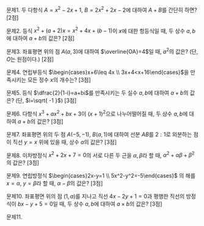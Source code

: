 문제1. 두 다항식 $A=x^2-2x+1$, $B=2x^2+2x-2$에 대하여 $A+B$를 간단히 하면? [2점]


문제2. 등식 $x^2+(a+2)x=x^2+4x+(b-1)$이 $x$에 대한 항등식일 때, 두 상수 $a, b$에 대하여 $a+b$의 값은? [2점]


문제3. 좌표평면 위의 점 $A(a, 3)$에 대하여 $\overline{OA}=4$일 때, $a^2$의 값은? (단, $O$는 원점이다.) [2점]


문제4. 연립부등식 $\begin{cases}x+6\leq 4x \\ 3x+4<x+16\end{cases}$을 만족시키는 모든 정수 $x$의 개수는? [3점]


문제5. 등식 $\dfrac{2}{1-i}=a+bi$를 만족시키는 두 실수 $a, b$에 대하여 $a+b$의 값은? (단, $i=\sqrt{ -1 }$) [3점]


문제6. 다항식 $x^3+ax^2+bx+3$이 $(x+1)^2$으로 나누어떨어질 때, 두 상수 $a, b$에 대하여 $a+b$의 값은? [3점]



문제7. 좌표평면 위의 두 점 $A(-5, -1)$, $B(a, 1)$에 대하여 선분 $AB$를 $2:1$로 외분하는 점이 직선 $y=x$ 위에 있을 때, 상수 $a$의 값은? [3점]



문제8. 이차방정식 $x^2+2x+7=0$의 서로 다른 두 근을 $\alpha, \beta$라 할 때, $\alpha^2+\alpha\beta+\beta^2$의 값은? [3점]



문제9. 연립방정식 $\begin{cases}2x-y=1 \\ 5x^2-y^2=-5\end{cases}$ 의 해를 $x=\alpha$, $y=\beta$라 할 때, $\alpha-\beta$의 값은? [3점]



문제10. 좌표평면 위의 점 $(1, a)$를 지나고 직선 $4x-2y+1=0$과 평행한 직선의 방정식이 $bx-y+{5}=0$일 때, 두 상수 $a, b$에 대하여 $a\times b$의 값은? [3점]



문제11. 